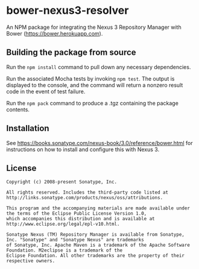 <!--

Copyright (c) 2008-present Sonatype, Inc.

All rights reserved. Includes the third-party code listed at http://links.sonatype.com/products/nexus/oss/attributions.

This program and the accompanying materials are made available under the terms of the Eclipse Public License Version 1.0,
which accompanies this distribution and is available at http://www.eclipse.org/legal/epl-v10.html.

Sonatype Nexus (TM) Repository Manager is available from Sonatype, Inc. "Sonatype" and "Sonatype Nexus" are trademarks
of Sonatype, Inc. Apache Maven is a trademark of the Apache Software Foundation. M2eclipse is a trademark of the
Eclipse Foundation. All other trademarks are the property of their respective owners.

-->

# bower-nexus3-resolver

An NPM package for integrating the Nexus 3 Repository Manager with Bower (<https://bower.herokuapp.com>). 

## Building the package from source

Run the `npm install` command to pull down any necessary dependencies.

Run the associated Mocha tests by invoking `npm test`. The output is displayed to the console, and the command will
return a nonzero result code in the event of test failure.

Run the `npm pack` command to produce a .tgz containing the package contents.

## Installation

See https://books.sonatype.com/nexus-book/3.0/reference/bower.html for instructions on how to install and configure this with Nexus 3.

## License

```
Copyright (c) 2008-present Sonatype, Inc.

All rights reserved. Includes the third-party code listed at http://links.sonatype.com/products/nexus/oss/attributions.

This program and the accompanying materials are made available under the terms of the Eclipse Public License Version 1.0,
which accompanies this distribution and is available at http://www.eclipse.org/legal/epl-v10.html.

Sonatype Nexus (TM) Repository Manager is available from Sonatype, Inc. "Sonatype" and "Sonatype Nexus" are trademarks
of Sonatype, Inc. Apache Maven is a trademark of the Apache Software Foundation. M2eclipse is a trademark of the
Eclipse Foundation. All other trademarks are the property of their respective owners.
```
